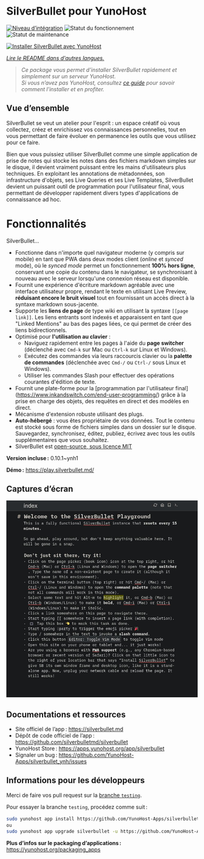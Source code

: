 <!--
Nota bene : ce README est automatiquement généré par <https://github.com/YunoHost/apps/tree/master/tools/readme_generator>
Il NE doit PAS être modifié à la main.
-->

# SilverBullet pour YunoHost

[![Niveau d’intégration](https://dash.yunohost.org/integration/silverbullet.svg)](https://ci-apps.yunohost.org/ci/apps/silverbullet/) ![Statut du fonctionnement](https://ci-apps.yunohost.org/ci/badges/silverbullet.status.svg) ![Statut de maintenance](https://ci-apps.yunohost.org/ci/badges/silverbullet.maintain.svg)

[![Installer SilverBullet avec YunoHost](https://install-app.yunohost.org/install-with-yunohost.svg)](https://install-app.yunohost.org/?app=silverbullet)

*[Lire le README dans d'autres langues.](./ALL_README.md)*

> *Ce package vous permet d’installer SilverBullet rapidement et simplement sur un serveur YunoHost.*  
> *Si vous n’avez pas YunoHost, consultez [ce guide](https://yunohost.org/install) pour savoir comment l’installer et en profiter.*

## Vue d’ensemble

SilverBullet se veut un atelier pour l'esprit : un espace créatif où vous collectez, créez et enrichissez vos connaissances personnelles, tout en vous permettant de faire évoluer en permanence les outils que vous utilisez pour ce faire.

Bien que vous puissiez utiliser SilverBullet comme une simple application de prise de notes qui stocke les notes dans des fichiers markdown simples sur le disque, il devient vraiment puissant entre les mains d'utilisateurs plus techniques. En exploitant les annotations de métadonnées, son infrastructure d'objets, ses Live Queries et ses Live Templates, SilverBullet devient un puissant outil de programmation pour l'utilisateur final, vous permettant de développer rapidement divers types d'applications de connaissance ad hoc.

# Fonctionnalités

SilverBullet...

- Fonctionne dans n'importe quel navigateur moderne (y compris sur mobile) en tant que PWA dans deux modes client (_online_ et _synced_ mode), où le _synced mode_ permet un fonctionnement **100% hors ligne**, conservant une copie du contenu dans le navigateur, se synchronisant à nouveau avec le serveur lorsqu'une connexion réseau est disponible.
- Fournit une expérience d'écriture markdown agréable avec une interface utilisateur propre, rendant le texte en utilisant Live Preview, **réduisant encore le bruit visuel** tout en fournissant un accès direct à la syntaxe markdown sous-jacente.
- Supporte les **liens de page** de type wiki en utilisant la syntaxe `[[page link]]`. Les liens entrants sont indexés et apparaissent en tant que "Linked Mentions" au bas des pages liées, ce qui permet de créer des liens bidirectionnels.
- Optimisé pour **l'utilisation au clavier** :
  - Naviguez rapidement entre les pages à l'aide du **page switcher** (déclenché avec `Cmd-k` sur Mac ou `Ctrl-k` sur Linux et Windows).
  - Exécutez des commandes via leurs raccourcis clavier ou la **palette de commandes** (déclenchée avec `Cmd-/` ou `Ctrl-/` sous Linux et Windows).
  - Utiliser les commandes Slash pour effectuer des opérations courantes d'édition de texte.
- Fournit une plate-forme pour la [programmation par l'utilisateur final] (https://www.inkandswitch.com/end-user-programming/) grâce à la prise en charge des objets, des requêtes en direct et des modèles en direct.
- Mécanisme d'extension robuste utilisant des plugs.
- **Auto-hébergé** : vous êtes propriétaire de vos données. Tout le contenu est stocké sous forme de fichiers simples dans un dossier sur le disque. Sauvegardez, synchronisez, éditez, publiez, écrivez avec tous les outils supplémentaires que vous souhaitez.
- SilverBullet est [open-source, sous licence MIT](https://github.com/silverbulletmd/silverbullet)


**Version incluse :** 0.10.1~ynh1

**Démo :** <https://play.silverbullet.md/>

## Captures d’écran

![Capture d’écran de SilverBullet](./doc/screenshots/silverbullet.jpg)

## Documentations et ressources

- Site officiel de l’app : <https://silverbullet.md>
- Dépôt de code officiel de l’app : <https://github.com/silverbulletmd/silverbullet>
- YunoHost Store : <https://apps.yunohost.org/app/silverbullet>
- Signaler un bug : <https://github.com/YunoHost-Apps/silverbullet_ynh/issues>

## Informations pour les développeurs

Merci de faire vos pull request sur la [branche `testing`](https://github.com/YunoHost-Apps/silverbullet_ynh/tree/testing).

Pour essayer la branche `testing`, procédez comme suit :

```bash
sudo yunohost app install https://github.com/YunoHost-Apps/silverbullet_ynh/tree/testing --debug
ou
sudo yunohost app upgrade silverbullet -u https://github.com/YunoHost-Apps/silverbullet_ynh/tree/testing --debug
```

**Plus d’infos sur le packaging d’applications :** <https://yunohost.org/packaging_apps>
